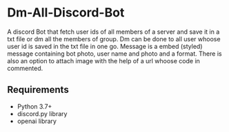 # Dm-All-Discord-Bot

A discord Bot that fetch user ids of all members of a server and save it in a txt file or dm all the members of group.
Dm can be done to all user whoose user id is saved in the txt file in one go.
Message is a embed (styled) message containing bot photo, user name and photo and a format. There is also an option to attach image with the help of a url whoose code in commented.


## Requirements

- Python 3.7+
- discord.py library
- openai library
